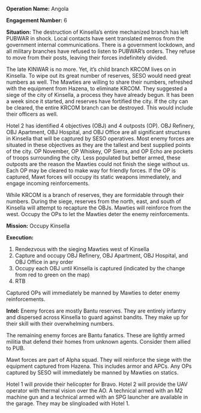 __Operation Name:__ Angola

__Engagement Number:__ 6

__Situation:__ The destruction of Kinsella’s entire mechanized branch has left PUBWAR in shock. Local contacts have sent translated memos from the government internal communications. There is a government lockdown, and all military branches have refused to listen to PUBWAR’s orders. They refuse to move from their posts, leaving their forces indefinitely divided.

The late KINWAR is no more. Yet, it’s child branch KRCOM lives on in Kinsella. To wipe out its great number of reserves, SESO would need great numbers as well. The Mawties are willing to share their numbers, refreshed with the equipment from Hazena, to eliminate KRCOM. They suggested a siege of the city of Kinsella, a process they have already begun. It has been a week since it started, and reserves have fortified the city. If the city can be cleared, the entire KRCOM branch can be destroyed. This would include their officers as well.

Hotel 2 has identified 4 objectives (OBJ) and 4 outposts (OP). OBJ Refinery, OBJ Apartment, OBJ Hospital, and OBJ Office are all significant structures in Kinsella that will be captured by SESO operatives. Most enemy forces are situated in these objectives as they are the tallest and best supplied points of the city. OP November, OP Whiskey, OP Sierra, and OP Echo are pockets of troops surrounding the city. Less populated but better armed, these outposts are the reason the Mawties could not finish the siege without us. Each OP may be cleared to make way for friendly forces. If the OP is captured, Mawt forces will occupy its static weapons immediately, and engage incoming reinforcements.

While KRCOM is a branch of reserves, they are formidable through their numbers. During the siege, reserves from the north, east, and south of Kinsella will attempt to recapture the OBJs. Mawties will reinforce from the west. Occupy the OPs to let the Mawties deter the enemy reinforcements.

__Mission:__ Occupy Kinsella

__Execution:__
1. Rendezvous with the sieging Mawties west of Kinsella
2. Capture and occupy OBJ Refinery, OBJ Apartment, OBJ Hospital, and OBJ Office in any order
3. Occupy each OBJ until Kinsella is captured (indicated by the change from red to green on the map)
4. RTB

Captured OPs will immediately be manned by Mawties to deter enemy reinforcements.

__Intel:__
Enemy forces are mostly Bantu reserves. They are entirely infantry and dispersed across Kinsella to guard against bandits. They make up for their skill with their overwhelming numbers.

The remaining enemy forces are Bantu fanatics. These are lightly armed militia that defend their homes from unknown agents. Consider them allied to PUB.

Mawt forces are part of Alpha squad. They will reinforce the siege with the equipment captured from Hazena. This includes armor and APCs. Any OPs captured by SESO will immediately be manned by Mawties on statics.

Hotel 1 will provide their helicopter for Bravo. Hotel 2 will provide the UAV operator with thermal vision over the AO. A technical armed with an M2 machine gun and a technical armed with an SPG launcher are available in the garage. They may be slingloaded with Hotel 1.